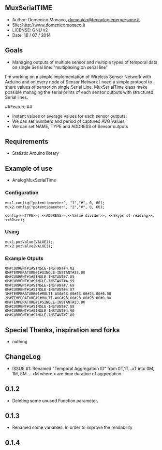 ## MuxSerialTIME ##
* Author: Domenico Monaco, domenico@tecnologieperpersone.it
* Site: http://www.domenicomonaco.it
* LICENSE: GNU v2 
* Date: 16 / 07 / 2014

## Goals ##
* Managing outputs of multiple sensor and multiple types of temporal data on single Serial line: "multiplexing on serial line"

I'm working on a simple implementation of Wireless Sensor Network with Arduino and on every node of Sensor Network I need a simple protocol to share values of sensor on single Serial Line. MuxSerialTime class make possible managing the serial prints of each sensor outputs with structured Serial lines.

##Feature ##

* Instant values or average values for each sensor outputs;
* We can set numbers and period of captured AVG Values
* We can set NAME, TYPE and ADDRESS of Sensor outputs

## Requirements ##

* Statistic Arduino library

## Example of use ##

* AnalogMuxSerialTime 

### Configuration ###

	mux1.config("potentiomeeter", "1","#", 0, 60);
	mux2.config("potentiomeeter", "2","#", 0, 60);

	config(<<TYPE>>, <<ADDRESS>>,<<Value divider>>, <<Skyps of reading>>, <<60s>>);

### Using ###

	mux1.putValue(VALUE1);
	mux2.putValue(VALUE2);

### Example Otputs ###

	0M#CURRENT#1#SINGLE-INSTANT#4.82
	0M#TEMPERATURE#1#SINGLE-INSTANT#23.00
	0M#CURRENT#1#SINGLE-INSTANT#7.85
	0M#CURRENT#1#SINGLE-INSTANT#4.99
	0M#CURRENT#1#SINGLE-INSTANT#7.68
	0M#CURRENT#1#SINGLE-INSTANT#4.87
	1M#TEMPERATURE#1#MULTI-AVG#23.00#23.00#23.00#0.00
	2M#TEMPERATURE#1#MULTI-AVG#23.00#23.00#23.00#0.00
	0M#TEMPERATURE#1#SINGLE-INSTANT#23.00
	0M#CURRENT#1#SINGLE-INSTANT#7.88
	0M#CURRENT#1#SINGLE-INSTANT#4.90
	0M#CURRENT#1#SINGLE-INSTANT#7.80

## Special Thanks, inspiration and forks ##

* nothing

## ChangeLog ## 

* ISSUE #1: Renamed "Temporal Aggregation ID" from 0T,1T...xT into 0M, 1M, 5M ... xM where x are time duration of aggregation


## 0.1.2 ##

* Deleting some unused Function parameter.

## 0.1.3 ##

* Renamed some variables. In order to improve the readability

## 0.1.4 ##
